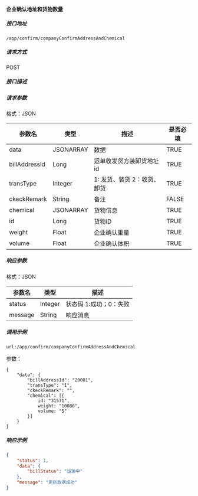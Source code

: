 #### 企业确认地址和货物数量

##### 接口地址

```
/app/confirm/companyConfirmAddressAndChemical
```

##### 请求方式

POST

##### 接口描述

##### 请求参数

格式：JSON

| 参数名 | 类型 | 描述 | 是否必填 |
| --- | --- | --- | --- |
| data | JSONARRAY | 数据 | TRUE |
| billAddressId | Long | 运单收发货方装卸货地址id | TRUE |
| transType | Integer | 1: 发货、装货 2：收货、卸货 | TRUE |
| ckeckRemark| String |备注|FALSE|
| chemical| JSONARRAY| 货物信息 |TRUE|
| id| Long | 货物ID |TRUE|
| weight| Float| 企业确认重量 |TRUE|
| volume| Float| 企业确认体积 |TRUE|

##### 响应参数

格式：JSON

| 参数名 | 类型 | 描述 |
| --- | --- | --- |
| status | Integer | 状态码 1:成功；0：失败 |
| message | String | 响应消息 |

##### 调用示例

```
url:/app/confirm/companyConfirmAddressAndChemical

```

参数：

```
{
	"data": {
		"billAddressId": "29001",
		"transType": "1",
		"ckeckRemark": "",
		"chemical": [{
			id: "31571",
			weight: "10086",
			volume: "5"
		}]
	}
}
```

##### 响应示例

```json
{
    "status": 1,
    "data": {
        "billStatus": "运输中"
    },
    "message": "更新数据成功"
}
```



